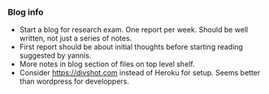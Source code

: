 ### Blog info

 - Start a blog for research exam. One report per week. Should be well written, not just a series of notes.
 - First report should be about initial thoughts before starting reading suggested by yannis.
 - More notes in blog section of files on top level shelf.
 - Consider https://divshot.com instead of Heroku for setup. Seems better than wordpress for developpers. 